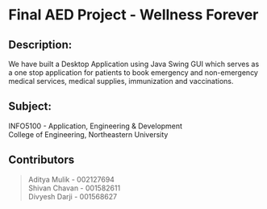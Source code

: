 # Final AED Project - Wellness Forever

## Description:
We have built a Desktop Application using Java Swing GUI which serves as a one stop application for patients to book emergency and non-emergency medical services, medical supplies, immunization and vaccinations.

## Subject:
INFO5100 - Application, Engineering & Development\
College of Engineering, Northeastern University

## Contributors
> Aditya Mulik - 002127694\
> Shivan Chavan - 001582611\
> Divyesh Darji - 001568627
